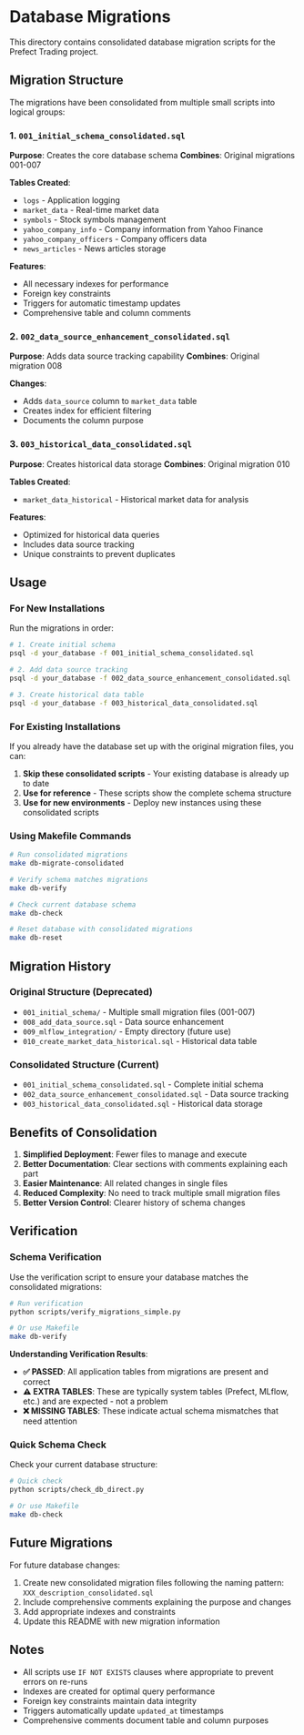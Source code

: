 # Database Migrations

This directory contains consolidated database migration scripts for the Prefect Trading project.

## Migration Structure

The migrations have been consolidated from multiple small scripts into logical groups:

### 1. `001_initial_schema_consolidated.sql`
**Purpose**: Creates the core database schema
**Combines**: Original migrations 001-007

**Tables Created**:
- `logs` - Application logging
- `market_data` - Real-time market data
- `symbols` - Stock symbols management
- `yahoo_company_info` - Company information from Yahoo Finance
- `yahoo_company_officers` - Company officers data
- `news_articles` - News articles storage

**Features**:
- All necessary indexes for performance
- Foreign key constraints
- Triggers for automatic timestamp updates
- Comprehensive table and column comments

### 2. `002_data_source_enhancement_consolidated.sql`
**Purpose**: Adds data source tracking capability
**Combines**: Original migration 008

**Changes**:
- Adds `data_source` column to `market_data` table
- Creates index for efficient filtering
- Documents the column purpose

### 3. `003_historical_data_consolidated.sql`
**Purpose**: Creates historical data storage
**Combines**: Original migration 010

**Tables Created**:
- `market_data_historical` - Historical market data for analysis

**Features**:
- Optimized for historical data queries
- Includes data source tracking
- Unique constraints to prevent duplicates

## Usage

### For New Installations
Run the migrations in order:

```bash
# 1. Create initial schema
psql -d your_database -f 001_initial_schema_consolidated.sql

# 2. Add data source tracking
psql -d your_database -f 002_data_source_enhancement_consolidated.sql

# 3. Create historical data table
psql -d your_database -f 003_historical_data_consolidated.sql
```

### For Existing Installations
If you already have the database set up with the original migration files, you can:

1. **Skip these consolidated scripts** - Your existing database is already up to date
2. **Use for reference** - These scripts show the complete schema structure
3. **Use for new environments** - Deploy new instances using these consolidated scripts

### Using Makefile Commands
```bash
# Run consolidated migrations
make db-migrate-consolidated

# Verify schema matches migrations
make db-verify

# Check current database schema
make db-check

# Reset database with consolidated migrations
make db-reset
```

## Migration History

### Original Structure (Deprecated)
- `001_initial_schema/` - Multiple small migration files (001-007)
- `008_add_data_source.sql` - Data source enhancement
- `009_mlflow_integration/` - Empty directory (future use)
- `010_create_market_data_historical.sql` - Historical data table

### Consolidated Structure (Current)
- `001_initial_schema_consolidated.sql` - Complete initial schema
- `002_data_source_enhancement_consolidated.sql` - Data source tracking
- `003_historical_data_consolidated.sql` - Historical data storage

## Benefits of Consolidation

1. **Simplified Deployment**: Fewer files to manage and execute
2. **Better Documentation**: Clear sections with comments explaining each part
3. **Easier Maintenance**: All related changes in single files
4. **Reduced Complexity**: No need to track multiple small migration files
5. **Better Version Control**: Clearer history of schema changes

## Verification

### Schema Verification
Use the verification script to ensure your database matches the consolidated migrations:

```bash
# Run verification
python scripts/verify_migrations_simple.py

# Or use Makefile
make db-verify
```

**Understanding Verification Results**:
- **✅ PASSED**: All application tables from migrations are present and correct
- **⚠️ EXTRA TABLES**: These are typically system tables (Prefect, MLflow, etc.) and are expected - not a problem
- **❌ MISSING TABLES**: These indicate actual schema mismatches that need attention

### Quick Schema Check
Check your current database structure:

```bash
# Quick check
python scripts/check_db_direct.py

# Or use Makefile
make db-check
```

## Future Migrations

For future database changes:

1. Create new consolidated migration files following the naming pattern: `XXX_description_consolidated.sql`
2. Include comprehensive comments explaining the purpose and changes
3. Add appropriate indexes and constraints
4. Update this README with new migration information

## Notes

- All scripts use `IF NOT EXISTS` clauses where appropriate to prevent errors on re-runs
- Indexes are created for optimal query performance
- Foreign key constraints maintain data integrity
- Triggers automatically update `updated_at` timestamps
- Comprehensive comments document table and column purposes 